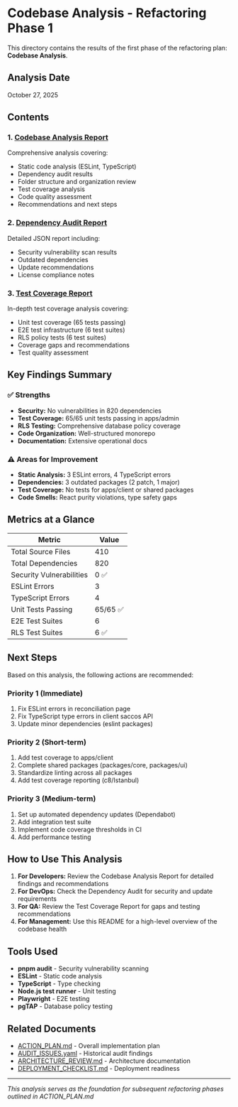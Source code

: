 # Codebase Analysis - Refactoring Phase 1

This directory contains the results of the first phase of the refactoring plan:
**Codebase Analysis**.

## Analysis Date

October 27, 2025

## Contents

### 1. [Codebase Analysis Report](./codebase-analysis-report.md)

Comprehensive analysis covering:

- Static code analysis (ESLint, TypeScript)
- Dependency audit results
- Folder structure and organization review
- Test coverage analysis
- Code quality assessment
- Recommendations and next steps

### 2. [Dependency Audit Report](./dependency-audit-detailed.json)

Detailed JSON report including:

- Security vulnerability scan results
- Outdated dependencies
- Update recommendations
- License compliance notes

### 3. [Test Coverage Report](./test-coverage-report.md)

In-depth test coverage analysis covering:

- Unit test coverage (65 tests passing)
- E2E test infrastructure (6 test suites)
- RLS policy tests (6 test suites)
- Coverage gaps and recommendations
- Test quality assessment

## Key Findings Summary

### ✅ Strengths

- **Security:** No vulnerabilities in 820 dependencies
- **Test Coverage:** 65/65 unit tests passing in apps/admin
- **RLS Testing:** Comprehensive database policy coverage
- **Code Organization:** Well-structured monorepo
- **Documentation:** Extensive operational docs

### ⚠️ Areas for Improvement

- **Static Analysis:** 3 ESLint errors, 4 TypeScript errors
- **Dependencies:** 3 outdated packages (2 patch, 1 major)
- **Test Coverage:** No tests for apps/client or shared packages
- **Code Smells:** React purity violations, type safety gaps

## Metrics at a Glance

| Metric                   | Value    |
| ------------------------ | -------- |
| Total Source Files       | 410      |
| Total Dependencies       | 820      |
| Security Vulnerabilities | 0 ✅     |
| ESLint Errors            | 3        |
| TypeScript Errors        | 4        |
| Unit Tests Passing       | 65/65 ✅ |
| E2E Test Suites          | 6        |
| RLS Test Suites          | 6 ✅     |

## Next Steps

Based on this analysis, the following actions are recommended:

### Priority 1 (Immediate)

1. Fix ESLint errors in reconciliation page
2. Fix TypeScript type errors in client saccos API
3. Update minor dependencies (eslint packages)

### Priority 2 (Short-term)

1. Add test coverage to apps/client
2. Complete shared packages (packages/core, packages/ui)
3. Standardize linting across all packages
4. Add test coverage reporting (c8/Istanbul)

### Priority 3 (Medium-term)

1. Set up automated dependency updates (Dependabot)
2. Add integration test suite
3. Implement code coverage thresholds in CI
4. Add performance testing

## How to Use This Analysis

1. **For Developers:** Review the Codebase Analysis Report for detailed findings
   and recommendations
2. **For DevOps:** Check the Dependency Audit for security and update
   requirements
3. **For QA:** Review the Test Coverage Report for gaps and testing
   recommendations
4. **For Management:** Use this README for a high-level overview of the codebase
   health

## Tools Used

- **pnpm audit** - Security vulnerability scanning
- **ESLint** - Static code analysis
- **TypeScript** - Type checking
- **Node.js test runner** - Unit testing
- **Playwright** - E2E testing
- **pgTAP** - Database policy testing

## Related Documents

- [ACTION_PLAN.md](../ACTION_PLAN.md) - Overall implementation plan
- [AUDIT_ISSUES.yaml](../AUDIT_ISSUES.yaml) - Historical audit findings
- [ARCHITECTURE_REVIEW.md](../ARCHITECTURE_REVIEW.md) - Architecture
  documentation
- [DEPLOYMENT_CHECKLIST.md](../DEPLOYMENT_CHECKLIST.md) - Deployment readiness

---

_This analysis serves as the foundation for subsequent refactoring phases
outlined in ACTION_PLAN.md_

